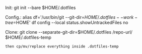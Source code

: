 Init:
    git init --bare $HOME/.dotfiles

Config.:
    alias df='/usr/bin/git --git-dir=$HOME/.dotfiles --work-tree=$HOME'
    df config --local status.showUntrackedFiles no

Clone:
    git clone --separate-git-dir=$HOME/.dotfiles /repo-url/ $HOME/.dotfiles-temp
    
    then cp/mv/replace everything inside .dotfiles-temp
